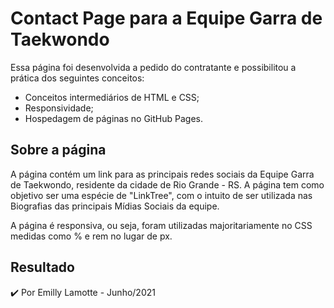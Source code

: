 # Contact Page para a Equipe Garra de Taekwondo

Essa página foi desenvolvida a pedido do contratante e possibilitou a prática dos seguintes conceitos:

- Conceitos intermediários de HTML e CSS;
- Responsividade;
- Hospedagem de páginas no GitHub Pages.

## Sobre a página

A página contém um link para as principais redes sociais da Equipe Garra de Taekwondo, residente da cidade de Rio Grande - RS. A página tem como objetivo ser uma espécie de "LinkTree", com o intuito de ser utilizada nas Biografias das principais Mídias Sociais da equipe. 

A página é responsiva, ou seja, foram utilizadas majoritariamente no CSS medidas como % e rem no lugar de px. 

## Resultado

✔️ Por Emilly Lamotte - Junho/2021